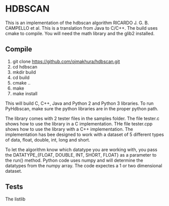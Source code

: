 # HDBSCAN
This is an implementation of the hdbscan algorithm RICARDO J. G. B. CAMPELLO et al. This is a translation from Java to C/C++. The build uses cmake to compile. You will need the math library and the glib2 installed.

## Compile
1. git clone https://github.com/ojmakhura/hdbscan.git
2. cd hdbscan
3. mkdir build
4. cd build
5. cmake ..
6. make
7. make install

This will build C, C++, Java and Python 2 and Python 3 libraries. To run PyHdbscan, make sure the python libraries are in the proper python path.

The library comes with 2 tester files in the samples folder. The file tester.c shows how to use the library in a C implementation. THe file tester.cpp shows how to use the library with a C++ implementation. The implementation has bee designed to work with a dataset of 5 different types of data, float, double, int, long and short. 

To let the algorithm know which datatype you are working with, you pass the DATATYPE\_{FLOAT, DOUBLE, INT, SHORT, FLOAT} as a parameter to the run() method. Python code uses numpy and will determine the datatypes from the numpy array. The code expectes a 1 or two dimensional dataset.

## Tests
The listlib